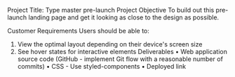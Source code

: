 Project Title: Type master pre-launch
Project Objective
To build out this pre-launch landing page and get it looking as close to
the design as possible.


Customer Requirements
Users should be able to:
1. View the optimal layout depending on their device's screen size
2. See hover states for interactive elements
Deliverables
• Web application source code (GitHub - implement Git flow with a reasonable number of
commits)
• CSS - Use styled-components
• Deployed link

